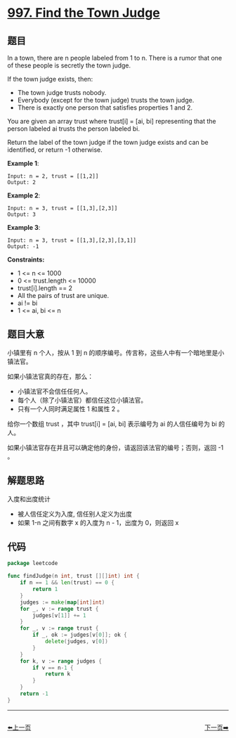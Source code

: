 # [997. Find the Town Judge](https://leetcode.com/problems/find-the-town-judge/)

## 题目

In a town, there are n people labeled from 1 to n. There is a rumor that one of these people is secretly the town judge.

If the town judge exists, then:

- The town judge trusts nobody.
- Everybody (except for the town judge) trusts the town judge.
- There is exactly one person that satisfies properties 1 and 2.

You are given an array trust where trust[i] = [ai, bi] representing that the person labeled ai trusts the person labeled bi.

Return the label of the town judge if the town judge exists and can be identified, or return -1 otherwise.

**Example 1**:

    Input: n = 2, trust = [[1,2]]
    Output: 2

**Example 2**:

    Input: n = 3, trust = [[1,3],[2,3]]
    Output: 3

**Example 3**:

    Input: n = 3, trust = [[1,3],[2,3],[3,1]]
    Output: -1

**Constraints:**

- 1 <= n <= 1000
- 0 <= trust.length <= 10000
- trust[i].length == 2
- All the pairs of trust are unique.
- ai != bi
- 1 <= ai, bi <= n

## 题目大意

小镇里有 n 个人，按从 1 到 n 的顺序编号。传言称，这些人中有一个暗地里是小镇法官。

如果小镇法官真的存在，那么：

- 小镇法官不会信任任何人。
- 每个人（除了小镇法官）都信任这位小镇法官。
- 只有一个人同时满足属性 1 和属性 2 。

给你一个数组 trust ，其中 trust[i] = [ai, bi] 表示编号为 ai 的人信任编号为 bi 的人。

如果小镇法官存在并且可以确定他的身份，请返回该法官的编号；否则，返回 -1 。

## 解题思路

入度和出度统计

- 被人信任定义为入度, 信任别人定义为出度
- 如果 1-n 之间有数字 x 的入度为 n - 1，出度为 0，则返回 x

## 代码

```go
package leetcode

func findJudge(n int, trust [][]int) int {
	if n == 1 && len(trust) == 0 {
		return 1
	}
	judges := make(map[int]int)
	for _, v := range trust {
		judges[v[1]] += 1
	}
	for _, v := range trust {
		if _, ok := judges[v[0]]; ok {
			delete(judges, v[0])
		}
	}
	for k, v := range judges {
		if v == n-1 {
			return k
		}
	}
	return -1
}
```


----------------------------------------------
<div style="display: flex;justify-content: space-between;align-items: center;">
<p><a href="https://books.halfrost.com/leetcode/ChapterFour/0900~0999/0996.Number-of-Squareful-Arrays/">⬅️上一页</a></p>
<p><a href="https://books.halfrost.com/leetcode/ChapterFour/0900~0999/0999.Available-Captures-for-Rook/">下一页➡️</a></p>
</div>
